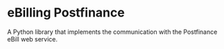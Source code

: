 # eBilling Postfinance

A Python library that implements the communication with the Postfinance eBill web service.
